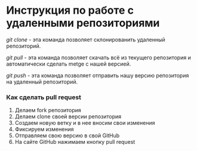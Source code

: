 # Инструкция по работе с удаленными репозиториями 

*git clone* - эта команда позволяет склонированить удаленный репозиторий.

*git pull* - эта команда позволяет скачать всё из текущего репозитория и автоматически сделать metge с нашей версией.

*git push* - эта команда позволяет отправить нашу версию репозитория на удаленный репозиторий.

### Как сделать pull request
1. Делаем fork репозитория
1. Делаем clone своей версии репозитория
3. Создаем новую ветку и в нее вносим свои изменения
4. Фиксируем изменения
5. Отправляем свою версию в свой GitHub
6. На сайте GitHub нажимаем кнопку pull request 
